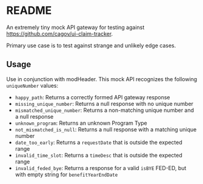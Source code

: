 # README

An extremely tiny mock API gateway for testing against https://github.com/cagov/ui-claim-tracker.

Primary use case is to test against strange and unlikely edge cases.

## Usage

Use in conjunction with modHeader. This mock API recognizes the following `uniqueNumber` values:

- `happy_path`: Returns a correctly formed API gateway response
- `missing_unique_number`: Returns a null response with no unique number
- `mismatched_unique_number`: Returns a non-matching unique number and a null response
- `unknown_program`: Returns an unknown Program Type
- `not_mismatched_is_null`: Returns a null response with a matching unique number
- `date_too_early`: Returns a `requestDate` that is outside the expected range
- `invalid_time_slot`: Returns a `timeDesc` that is outside the expected range
- `invalid_feded_bye`: Returns a response for a valid `isBYE` FED-ED, but with empty string for `benefitYearEndDate`
